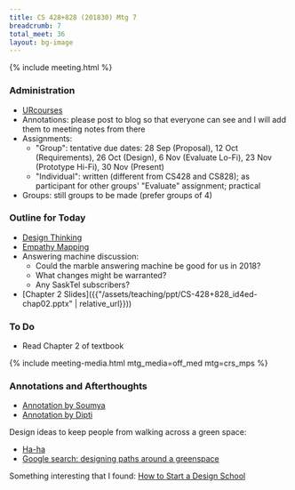 ```yaml
---
title: CS 428+828 (201830) Mtg 7
breadcrumb: 7
total_meet: 36
layout: bg-image
---
```

{% include meeting.html %}

### Administration

* [URcourses](https://urcourses.uregina.ca/course/view.php?id=2084)
* Annotations: please post to blog so that everyone can see and I will add them to meeting notes
  from there
* Assignments:
  * "Group": tentative due dates: 28 Sep (Proposal), 12 Oct (Requirements), 26 Oct (Design), 6 Nov (Evaluate Lo-Fi), 23 Nov (Prototype Hi-Fi), 30 Nov (Present)
  * "Individual": written (different from CS428 and CS828); as participant for other groups' "Evaluate" assignment; practical
* Groups: still groups to be made (prefer groups of 4)

### Outline for Today

* [Design Thinking](https://www.nngroup.com/articles/design-thinking/)
* [Empathy Mapping](https://www.nngroup.com/articles/empathy-mapping/)
* Answering machine discussion:
  * Could the marble answering machine be good for us in 2018?
  * What changes might be warranted?
  * Any SaskTel subscribers?
* [Chapter 2 Slides]({{"/assets/teaching/ppt/CS-428+828_id4ed-chap02.pptx" | relative_url}}))

### To Do

* Read Chapter 2 of textbook

{% include meeting-media.html mtg_media=off_med mtg=crs_mps %}

### Annotations and Afterthoughts

* [Annotation by Soumya](https://urcourses.uregina.ca/mod/oublog/viewpost.php?post=26044)
* [Annotation by Dipti](https://urcourses.uregina.ca/mod/oublog/viewpost.php?post=26122)

Design ideas to keep people from walking across a green space:
* [Ha-ha](https://en.wikipedia.org/wiki/Ha-ha)
* [Google search: designing paths around a greenspace](https://www.google.ca/search?q=designing+paths+around+a+green+space)

Something interesting that I found:
[How to Start a Design School](https://dschool.stanford.edu/how-to-start-a-dschool/)
